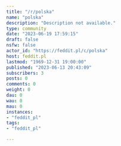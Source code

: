 ```yaml
---
title: "/r/polska" 
name: "polska"
description: "Description not available."
type: community
date: "2023-06-19 17:59:15"
draft: false
nsfw: false
actor_id: "https://feddit.pl/c/polska"
host: feddit.pl
lastmod: "1969-12-31 19:00:00"
published: "2023-06-13 20:43:09"
subscribers: 3
posts: 0
comments: 0
weight: 0
dau: 0
wau: 0
mau: 0
instances:
- "feddit_pl"
tags: 
- "feddit_pl"

---
```

